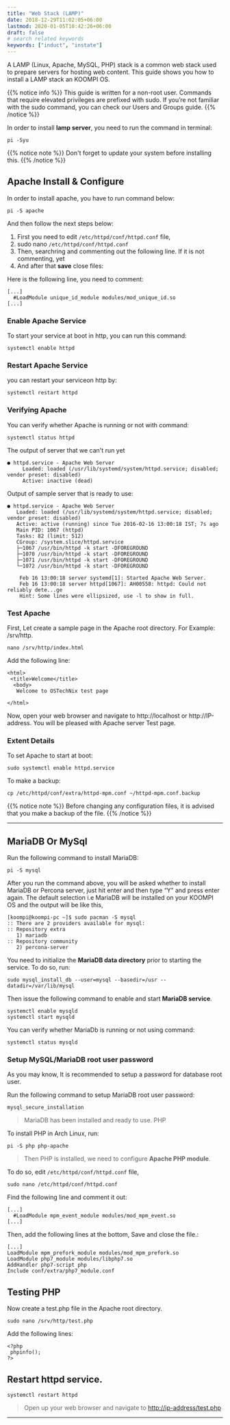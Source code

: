```yaml
---
title: "Web Stack (LAMP)"
date: 2018-12-29T11:02:05+06:00
lastmod: 2020-01-05T10:42:26+06:00
draft: false
# search related keywords
keywords: ["induct", "instate"]
---
```

A LAMP (Linux, Apache, MySQL, PHP) stack is a common web stack used to prepare servers for hosting web content. This guide shows you how to install a LAMP stack an KOOMPI OS.

{{% notice info %}}
  This guide is written for a non-root user. Commands that require elevated privileges are prefixed with sudo. If you’re not familiar with the sudo command, you can check our Users and Groups guide.
{{% /notice %}}

In order to install **lamp server**, you need to run the command in terminal:
```
pi -Syu
```
{{% notice note %}}
  Don't forget to update your system before installing this.
{{% /notice %}}


## Apache Install & Configure

In order to install apache, you have to run command below:
```
pi -S apache
```

And then follow the next steps below:

1. First you need to edit `/etc/httpd/conf/httpd.conf` file,
1. sudo nano `/etc/httpd/conf/httpd.conf`
1. Then, searchring and commenting out the following line. If it is not commenting, yet 
1. And after that **save** close files:

Here is the following line, you need to comment:
```
[...]
  #LoadModule unique_id_module modules/mod_unique_id.so
[...]
```
### Enable Apache Service 
To start your service at boot in http, you can run this command:
```
systemctl enable httpd
```
### Restart Apache Service
you can restart your serviceon http by:
```
systemctl restart httpd
```
### Verifying Apache
You can verify whether Apache is running or not with command:
```
systemctl status httpd
```
The output of server that we can't run yet
```
● httpd.service - Apache Web Server
     Loaded: loaded (/usr/lib/systemd/system/httpd.service; disabled; vendor preset: disabled)
     Active: inactive (dead)
```     
Output of sample server that is ready to use:
```
● httpd.service - Apache Web Server
   Loaded: loaded (/usr/lib/systemd/system/httpd.service; disabled; vendor preset: disabled)
   Active: active (running) since Tue 2016-02-16 13:00:18 IST; 7s ago
   Main PID: 1067 (httpd)
   Tasks: 82 (limit: 512)
   CGroup: /system.slice/httpd.service
   ├─1067 /usr/bin/httpd -k start -DFOREGROUND
   ├─1070 /usr/bin/httpd -k start -DFOREGROUND
   ├─1071 /usr/bin/httpd -k start -DFOREGROUND
   └─1072 /usr/bin/httpd -k start -DFOREGROUND

    Feb 16 13:00:18 server systemd[1]: Started Apache Web Server.
    Feb 16 13:00:18 server httpd[1067]: AH00558: httpd: Could not reliably dete...ge
    Hint: Some lines were ellipsized, use -l to show in full.
```
### Test Apache

First, Let create a sample page in the Apache root directory.
For Example: /srv/http.
```
nano /srv/http/index.html
```
Add the following line:
```
<html>
 <title>Welcome</title>
  <body>
   Welcome to OSTechNix test page

</html>
```
Now, open your web browser and navigate to http://localhost or http://IP-address. You will be pleased with Apache server Test page.
### Extent Details

To set Apache to start at boot:
```
sudo systemctl enable httpd.service
```

To make a backup:
```
cp /etc/httpd/conf/extra/httpd-mpm.conf ~/httpd-mpm.conf.backup
```
{{% notice note %}}
Before changing any configuration files, it is advised that you make a backup of the file.
{{% /notice %}}

---
## MariaDB Or MySql

Run the following command to install MariaDB:
```
pi -S mysql
```
After you run the command above, you will be asked whether to install MariaDB or Percona server, just hit enter and then type “Y” and press enter again. The default selection i.e MariaDB will be installed on your KOOMPI OS and the output will be like this,
```
[koompi@koompi-pc ~]$ sudo pacman -S mysql
:: There are 2 providers available for mysql:
:: Repository extra
   1) mariadb
:: Repository community
   2) percona-server
```
You need to initialize the **MariaDB data directory** prior to starting the service. To do so, run:
```
sudo mysql_install_db --user=mysql --basedir=/usr --datadir=/var/lib/mysql
```
Then issue the following command to enable and start **MariaDB service**.
```
systemctl enable mysqld
systemctl start mysqld
```
You can verify whether MariaDb is running or not using command:
```
systemctl status mysqld
```
### Setup MySQL/MariaDB root user password

As you may know, It is recommended to setup a password for database root user.

Run the following command to setup MariaDB root user password:
```
mysql_secure_installation
```
> MariaDB has been installed and ready to use.
PHP

To install PHP in Arch Linux, run:
```
pi -S php php-apache
```
> Then PHP is installed, we need to configure **Apache PHP module**.

To do so, edit `/etc/httpd/conf/httpd.conf` file,
````
sudo nano /etc/httpd/conf/httpd.conf
````
Find the following line and comment it out:
```
[...]
  #LoadModule mpm_event_module modules/mod_mpm_event.so
[...]
```
Then, add the following lines at the bottom, Save and close the file.:
```
[...]
LoadModule mpm_prefork_module modules/mod_mpm_prefork.so
LoadModule php7_module modules/libphp7.so
AddHandler php7-script php
Include conf/extra/php7_module.conf
```
## Testing PHP

Now create a test.php file in the Apache root directory.
```
sudo nano /srv/http/test.php
```
Add the following lines:

```
<?php
 phpinfo();
?>
```
## Restart httpd service.
```
systemctl restart httpd
```
> Open up your web browser and navigate to [http://ip-address/test.php](#)

---